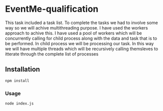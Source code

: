 # EventMe-qualification
This task included a task list. To complete the tasks we had to involve some way so we will achive multithreading purpose. I have used the workers approach to achive this. I have used a pool of workers which will be concurrently calling for child process along with the data and task that is to be performed. In child process we will be processing our task. In this way we will have multiple threads which will be recursively calling themsleves to itterate through the complete list of processes
## Installation


```bash
npm install
```

### Usage
```bash
node index.js
```

